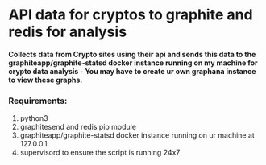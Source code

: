 # API data for cryptos to graphite and redis for analysis
**Collects data from Crypto sites using their api and sends this data to the graphiteapp/graphite-statsd docker instance running on my machine for crypto data analysis - You may have to create ur own graphana instance to view these graphs.**
 
### Requirements:
1. python3
2. graphitesend and redis pip module
3. graphiteapp/graphite-statsd docker instance running on ur machine at 127.0.0.1
4. supervisord to ensure the script is running 24x7
